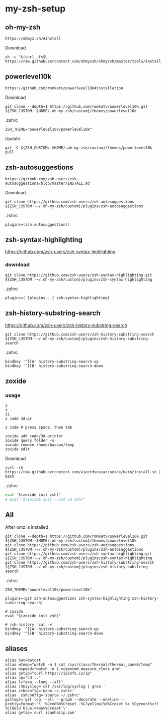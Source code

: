 # my-zsh-setup

## oh-my-zsh

```shell
https://ohmyz.sh/#install
```

Download

```shell
sh -c "$(curl -fsSL https://raw.githubusercontent.com/ohmyzsh/ohmyzsh/master/tools/install.sh)"
```

## powerlevel10k

```shell
https://github.com/romkatv/powerlevel10k#installation
```

Download

```shell
git clone --depth=1 https://github.com/romkatv/powerlevel10k.git ${ZSH_CUSTOM:-$HOME/.oh-my-zsh/custom}/themes/powerlevel10k
```

.zshrc

```shell
ZSH_THEME="powerlevel10k/powerlevel10k"
```

Update

```shell
git -C ${ZSH_CUSTOM:-$HOME/.oh-my-zsh/custom}/themes/powerlevel10k pull
```

## zsh-autosuggestions

```shell
https://github.com/zsh-users/zsh-autosuggestions/blob/master/INSTALL.md
```

Download

```shell
git clone https://github.com/zsh-users/zsh-autosuggestions ${ZSH_CUSTOM:-~/.oh-my-zsh/custom}/plugins/zsh-autosuggestions
```

.zshrc

```shell
plugins=(zsh-autosuggestions)
```

## zsh-syntax-highlighting

https://github.com/zsh-users/zsh-syntax-highlighting

### download

```shell
git clone https://github.com/zsh-users/zsh-syntax-highlighting.git ${ZSH_CUSTOM:-~/.oh-my-zsh/custom}/plugins/zsh-syntax-highlighting
```

.zshrc

```
plugins=( [plugins...] zsh-syntax-highlighting)
```

## zsh-history-substring-search

https://github.com/zsh-users/zsh-history-substring-search

```shell
git clone https://github.com/zsh-users/zsh-history-substring-search ${ZSH_CUSTOM:-~/.oh-my-zsh/custom}/plugins/zsh-history-substring-search
```

.zshrc

```
bindkey '^[[A' history-substring-search-up
bindkey '^[[B' history-substring-search-down
```

## zoxide

### usage

```shell
z
z -
zi
z code 3d-pr

z code # press space, then tab

zoxide add code/3d-printer
zoxide query folder -s
zoxide remove /home/bassam/temp
zoxide edit
```

Download

```shell
curl -sS https://raw.githubusercontent.com/ajeetdsouza/zoxide/main/install.sh | bash
```

.zshrc

```sh
eval "$(zoxide init zsh)"
# eval "$(zoxide init --cmd cd zsh)"
```

## All

After omz is installed

```shell
git clone --depth=1 https://github.com/romkatv/powerlevel10k.git ${ZSH_CUSTOM:-$HOME/.oh-my-zsh/custom}/themes/powerlevel10k
git clone https://github.com/zsh-users/zsh-autosuggestions ${ZSH_CUSTOM:-~/.oh-my-zsh/custom}/plugins/zsh-autosuggestions
git clone https://github.com/zsh-users/zsh-syntax-highlighting.git ${ZSH_CUSTOM:-~/.oh-my-zsh/custom}/plugins/zsh-syntax-highlighting
git clone https://github.com/zsh-users/zsh-history-substring-search ${ZSH_CUSTOM:-~/.oh-my-zsh/custom}/plugins/zsh-history-substring-search
```

.zshrc

```shell
ZSH_THEME="powerlevel10k/powerlevel10k"

plugins=(git zsh-autosuggestions zsh-syntax-highlighting zsh-history-substring-search)

# zoxide
eval "$(zoxide init zsh)"

# zsh-history `cat -v`
bindkey '^[[A' history-substring-search-up
bindkey '^[[B' history-substring-search-down
```

## aliases

```shell
alias bat=batcat
alias wtemp="watch -n 1 cat /sys/class/thermal/thermal_zone0/temp"
alias wspeed="watch -n 1 vcgencmd measure_clock arm"
alias getip="curl https://ipinfo.io/ip"
alias up="cd .."
alias l="exa --long --all"
alias chksyslog='cat /var/log/syslog | grep '
alias zshconfig='nano ~/.zshrc'
alias _zshconfig='source ~/.zshrc'
gitlogr='git log --all --graph --decorate --oneline --pretty=format:'\''%Cred%h%Creset -%C(yellow)%d%Creset %s %Cgreen(%cr) %C(bold blue)<%an>%Creset'\'
alias getip='curl icanhazip.com'
```

